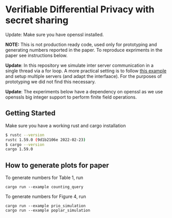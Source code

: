 # Verifiable Differential Privacy with secret sharing

Update: Make sure you have openssl installed.

**NOTE:** This is not production ready code, used only for prototyping and generating numbers reported in the paper. To reproduce expriments in the paper see instructions below.

**Update**: In this repository we simulate inter server communication in a single thread via a for loop. A more practical setting is to follow [this example](https://github.com/henrycg/heavyhitters) and setup multiple servers (and adapt the interfaace). For the purposes of prototyping we did not find this necessary.

**Update**: The experiments below have a dependency on openssl as we use openssls big integer support to perform finite field operations. 


## Getting Started 

Make sure you have a working rust and cargo installation

```bash
$ rustc --version
rustc 1.59.0 (9d1b2106e 2022-02-23)
$ cargo --version
cargo 1.59.0
```
## How to generate plots for paper

To generate numbers for Table 1, run 
```
cargo run --example counting_query
```

To generate numbers for Figure 4, run 

```
cargo run --example prio_simulation
cargo run --example poplar_simulation
```

